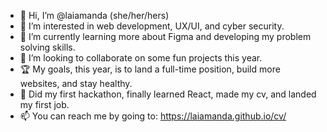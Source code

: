 - 👋 Hi, I’m @laiamanda (she/her/hers)
- 👀 I’m interested in web development, UX/UI, and cyber security.
- 🌱 I’m currently learning more about Figma and developing my problem solving skills.
- 💞️ I’m looking to collaborate on some fun projects this year.
- 🏆 My goals, this year, is to land a full-time position, build more websites, and stay healthy.
- 🥳 Did my first hackathon, finally learned React, made my cv, and landed my first job.
- 📫 You can reach me by going to: https://laiamanda.github.io/cv/

<!---
laiamanda/laiamanda is a ✨ special ✨ repository because its `README.md` (this file) appears on your GitHub profile.
You can click the Preview link to take a look at your changes.
--->
